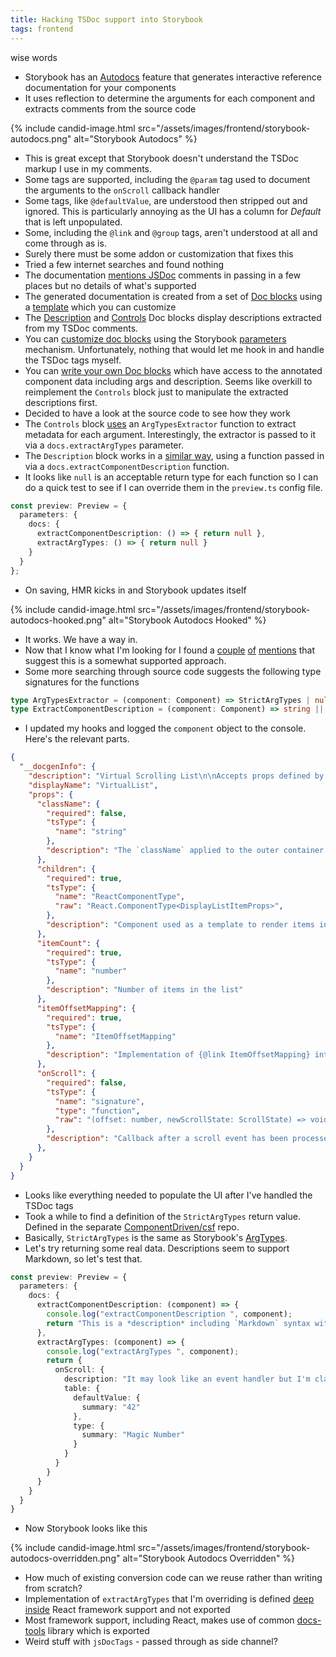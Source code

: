 ```yaml
---
title: Hacking TSDoc support into Storybook
tags: frontend
---
```


wise words

* Storybook has an [Autodocs](https://storybook.js.org/docs/writing-docs/autodocs) feature that generates interactive reference documentation for your components
* It uses reflection to determine the arguments for each component and extracts comments from the source code

{% include candid-image.html src="/assets/images/frontend/storybook-autodocs.png" alt="Storybook Autodocs" %}

* This is great except that Storybook doesn't understand the TSDoc markup I use in my comments. 
* Some tags are supported, including the `@param` tag used to document the arguments to the `onScroll` callback handler
* Some tags, like `@defaultValue`, are understood then stripped out and ignored. This is particularly annoying as the UI has a column for *Default* that is left unpopulated. 
* Some, including the `@link` and `@group` tags, aren't understood at all and come through as is.
* Surely there must be some addon or customization that fixes this
* Tried a few internet searches and found nothing
* The documentation [mentions JSDoc](https://storybook.js.org/docs/api/doc-blocks/doc-block-description) comments in passing in a few places but no details of what's supported
* The generated documentation is created from a set of [Doc blocks](https://storybook.js.org/docs/writing-docs/doc-blocks) using a [template](https://storybook.js.org/docs/writing-docs/autodocs#write-a-custom-template) which you can customize
* The [Description](https://storybook.js.org/docs/writing-docs/doc-blocks#description) and [Controls](https://storybook.js.org/docs/writing-docs/doc-blocks#controls) Doc blocks display descriptions extracted from my TSDoc comments.
* You can [customize doc blocks](https://storybook.js.org/docs/writing-docs/doc-blocks#customizing-doc-blocks) using the Storybook [parameters](https://storybook.js.org/docs/writing-stories/parameters) mechanism. Unfortunately, nothing that would let me hook in and handle the TSDoc tags myself.
* You can [write your own Doc blocks](https://storybook.js.org/docs/api/doc-blocks/doc-block-useof) which have access to the annotated component data including args and description. Seems like overkill to reimplement the `Controls` block just to manipulate the extracted descriptions first.
* Decided to have a look at the source code to see how they work
* The `Controls` block [uses](https://github.com/storybookjs/storybook/blob/next/code/lib/blocks/src/blocks/Controls.tsx) an `ArgTypesExtractor` function to extract metadata for each argument. Interestingly, the extractor is passed to it via a `docs.extractArgTypes` parameter.
* The  `Description` block works in a [similar way](https://github.com/storybookjs/storybook/blob/next/code/lib/blocks/src/blocks/Description.tsx), using a function passed in via a `docs.extractComponentDescription` function. 
* It looks like `null` is an acceptable return type for each function so I can do a quick test to see if I can override them in the `preview.ts` config file.

```ts
const preview: Preview = {
  parameters: {
    docs: {
      extractComponentDescription: () => { return null },
      extractArgTypes: () => { return null }
    }
  }
};
```

* On saving, HMR kicks in and Storybook updates itself

{% include candid-image.html src="/assets/images/frontend/storybook-autodocs-hooked.png" alt="Storybook Autodocs Hooked" %}

* It works. We have a way in.
* Now that I know what I'm looking for I found a [couple](https://github.com/storybookjs/storybook/discussions/28974) [of](https://github.com/storybookjs/storybook/issues/18376) [mentions](https://github.com/storybookjs/storybook/blob/4c298be2cfefea3a117d2924618f7da746d0b204/code/addons/docs/docs/recipes.md#migrating-from-notesinfo-addons) that suggest this is a somewhat supported approach.
* Some more searching through source code suggests the following type signatures for the functions

```ts
type ArgTypesExtractor = (component: Component) => StrictArgTypes | null;
type ExtractComponentDescription = (component: Component) => string || null;
```

* I updated my hooks and logged the `component` object to the console. Here's the relevant parts.

```json
{
  "__docgenInfo": {
    "description": "Virtual Scrolling List\n\nAccepts props defined by {@link VirtualListProps}. \nRefs are forwarded to {@link VirtualListProxy}. \nYou must pass a single instance of {@link DisplayListItem} as a child.\n@group Components",
    "displayName": "VirtualList",
    "props": {
      "className": {
        "required": false,
        "tsType": {
          "name": "string"
        },
        "description": "The `className` applied to the outer container element. Use when styling the entire component."
      },
      "children": {
        "required": true,
        "tsType": {
          "name": "ReactComponentType",
          "raw": "React.ComponentType<DisplayListItemProps>",
        },
        "description": "Component used as a template to render items in the list. Must implement {@link DisplayListItem} interface."
      },
      "itemCount": {
        "required": true,
        "tsType": {
          "name": "number"
        },
        "description": "Number of items in the list"
      },
      "itemOffsetMapping": {
        "required": true,
        "tsType": {
          "name": "ItemOffsetMapping"
        },
        "description": "Implementation of {@link ItemOffsetMapping} interface that defines size and offset to each item in the list\n\nUse {@link useFixedSizeItemOffsetMapping} or {@link useVariableSizeItemOffsetMapping} to create implementations\nfor common cases."
      },
      "onScroll": {
        "required": false,
        "tsType": {
          "name": "signature",
          "type": "function",
          "raw": "(offset: number, newScrollState: ScrollState) => void",
        },
        "description": "Callback after a scroll event has been processed and state updated but before rendering\n@param offset - Resulting overall offset. Can be passed to {@link ItemOffsetMapping} to determine top item.\n@param newScrollState - New {@link ScrollState} that will be used for rendering."
      },
    }
  }
}
```
* Looks like everything needed to populate the UI after I've handled the TSDoc tags
* Took a while to find a definition of the `StrictArgTypes` return value. Defined in the separate [ComponentDriven/csf](https://github.com/ComponentDriven/csf) repo.
* Basically, `StrictArgTypes` is the same as Storybook's [ArgTypes](https://storybook.js.org/docs/api/arg-types).
* Let's try returning some real data. Descriptions seem to support Markdown, so let's test that.

```ts
const preview: Preview = {
  parameters: {
    docs: {
      extractComponentDescription: (component) => { 
        console.log("extractComponentDescription ", component); 
        return "This is a *description* including `Markdown` syntax with [link](https://www.thecandidstartup.org/)" 
      },
      extractArgTypes: (component) => { 
        console.log("extractArgTypes ", component); 
        return {
          onScroll: {
            description: "It may look like an event handler but I'm claiming it's a magic number instead.",
            table: {
              defaultValue: {
                summary: "42"
              },
              type: {
                summary: "Magic Number"
              }
            }
          }
        }
      }
    }
  }
}
```

* Now Storybook looks like this

{% include candid-image.html src="/assets/images/frontend/storybook-autodocs-overridden.png" alt="Storybook Autodocs Overridden" %}

* How much of existing conversion code can we reuse rather than writing from scratch?
* Implementation of `extractArgTypes` that I'm overriding is defined [deep inside](https://github.com/storybookjs/storybook/blob/next/code/renderers/react/src/docs/extractArgTypes.ts) React framework support and not exported
* Most framework support, including React, makes use of common [docs-tools](https://github.com/storybookjs/storybook/blob/next/code/core/src/docs-tools/README.md) library which is exported
* Weird stuff with `jsDocTags` - passed through as side channel?
